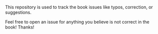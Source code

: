 This repository is used to track the book issues like typos, correction, or suggestions.

Feel free to open an issue for anything you believe is not correct in the book! Thanks!
